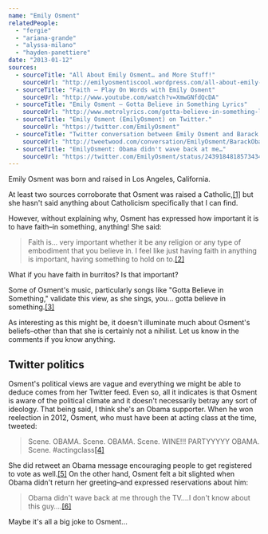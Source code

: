 ```yaml
---
name: "Emily Osment"
relatedPeople:
  - "fergie"
  - "ariana-grande"
  - "alyssa-milano"
  - "hayden-panettiere"
date: "2013-01-12"
sources:
  - sourceTitle: "All About Emily Osment… and More Stuff!"
    sourceUrl: "http://emilyosmentiscool.wordpress.com/all-about-emily-osmentand-more-stuff/"
  - sourceTitle: "Faith – Play On Words with Emily Osment"
    sourceUrl: "http://www.youtube.com/watch?v=XmwGNfdQcDA"
  - sourceTitle: "Emily Osment – Gotta Believe in Something Lyrics"
    sourceUrl: "http://www.metrolyrics.com/gotta-believe-in-something-lyrics-emily-osment.html"
  - sourceTitle: "Emily Osment (EmilyOsment) on Twitter."
    sourceUrl: "https://twitter.com/EmilyOsment"
  - sourceTitle: "Twitter conversation between Emily Osment and Barack Obama"
    sourceUrl: "http://tweetwood.com/conversation/EmilyOsment/BarackObama"
  - sourceTitle: "EmilyOsment: Obama didn't wave back at me…"
    sourceUrl: "https://twitter.com/EmilyOsment/status/243918481857343488"
---
```


Emily Osment was born and raised in Los Angeles, California.

At least two sources corroborate that Osment was raised a Catholic,<a class="source-citation" href="#http://emilyosmentiscool.wordpress.com/all-about-emily-osmentand-more-stuff/" title="All About Emily Osment… and More Stuff!">[1]</a> but she hasn't said anything about Catholicism specifically that I can find.

However, without explaining why, Osment has expressed how important it is to have faith–in something, anything! She said:

>Faith is… very important whether it be any religion or any type of embodiment that you believe in. I feel like just having faith in anything is important, having something to hold on to.<a class="source-citation" href="#http://www.youtube.com/watch?v=XmwGNfdQcDA" title="Faith – Play On Words with Emily Osment">[2]</a>

What if you have faith in burritos? Is that important?

Some of Osment's music, particularly songs like "Gotta Believe in Something," validate this view, as she sings, you… gotta believe in something.<a class="source-citation" href="#http://www.metrolyrics.com/gotta-believe-in-something-lyrics-emily-osment.html" title="Emily Osment – Gotta Believe in Something Lyrics">[3]</a>

As interesting as this might be, it doesn't illuminate much about Osment's beliefs–other than that she is certainly not a nihilist. Let us know in the comments if you know anything.


## Twitter politics

Osment's political views are vague and everything we might be able to deduce comes from her Twitter feed. Even so, all it indicates is that Osment is aware of the political climate and it doesn't necessarily betray any sort of ideology. That being said, I think she's an Obama supporter. When he won reelection in 2012, Osment, who must have been at acting class at the time, tweeted:

>Scene. OBAMA. Scene. OBAMA. Scene. WINE!!! PARTYYYYY OBAMA. Scene. #actingclass<a class="source-citation" href="#https://twitter.com/EmilyOsment" title="Emily Osment (EmilyOsment) on Twitter.">[4]</a>

She did retweet an Obama message encouraging people to get registered to vote as well.<a class="source-citation" href="#http://tweetwood.com/conversation/EmilyOsment/BarackObama" title="Twitter conversation between Emily Osment and Barack Obama">[5]</a> On the other hand, Osment felt a bit slighted when Obama didn't return her greeting–and expressed reservations about him:

>Obama didn't wave back at me through the TV….I don't know about this guy….<a class="source-citation" href="#https://twitter.com/EmilyOsment/status/243918481857343488" title="EmilyOsment: Obama didn&apos;t wave back at me…">[6]</a>

Maybe it's all a big joke to Osment…